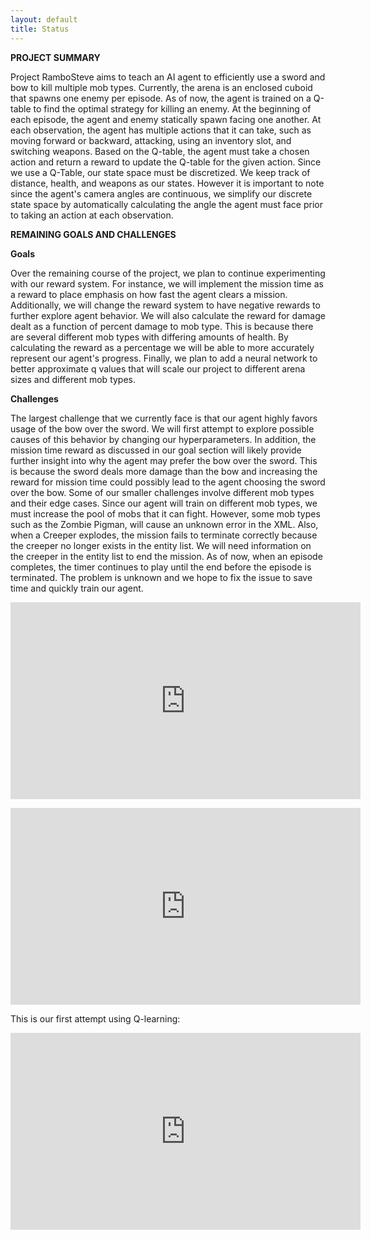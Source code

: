 ```yaml
---
layout: default
title: Status
---
```


**PROJECT SUMMARY**

Project RamboSteve aims to teach an AI agent to efficiently use a sword and bow to kill  multiple mob types. Currently, the arena is an enclosed cuboid that spawns one enemy per episode. As of now, the agent is trained on a Q-table to find the optimal strategy for killing an enemy. At the beginning of each episode, the agent and enemy statically spawn facing one another. At each observation, the agent has multiple actions that it can take, such as moving forward or backward, attacking, using an inventory slot, and switching weapons. Based on the Q-table, the agent must take a chosen action and return a reward to update the Q-table for the given action. Since we use a Q-Table, our state space must be discretized. We keep track of distance, health, and weapons as our states. However it is important to note since the agent's camera angles are continuous, we simplify our discrete state space by automatically calculating the angle the agent must face prior to taking an action at each observation.

**REMAINING GOALS AND CHALLENGES**

**Goals**

Over the remaining course of the project, we plan to continue experimenting with our reward system. For instance, we will implement the mission time as a reward to place emphasis on how fast the agent clears a mission. Additionally, we will change the reward system to have negative rewards to further explore agent behavior. We will also calculate the reward for damage dealt as a function of percent damage to mob type. This is because there are several different mob types with differing amounts of health. By calculating the reward as a percentage we will be able to more accurately represent our agent's progress. Finally, we plan to add a neural network to better 
approximate q values that will scale our project to different arena sizes and different mob types. 

**Challenges**

The largest challenge that we currently face is that our agent highly favors usage of the bow over the sword. We will first attempt to explore possible causes of this behavior by changing our hyperparameters. In addition, the mission time reward as discussed in our goal section will likely provide further insight into why the agent may prefer the bow over the sword. This is because the sword deals more damage than the bow and increasing the reward for mission time could possibly lead to the agent choosing the sword over the bow. Some of our smaller challenges involve different mob types and their edge cases. Since our agent will train on different mob types, we must increase the pool of mobs that it can fight. However, some mob types such as the Zombie Pigman, will cause an unknown error in the XML. Also, when a Creeper explodes, the mission fails to terminate correctly because the creeper no longer exists in the entity list. We will need information on the creeper in the entity list to end the mission. As of now, when an episode completes, the timer continues to play until the end before the episode is terminated. The problem is unknown and we hope to fix the issue to save time and quickly train our agent.

<p align="center">
<iframe width="560" height="315" src="https://www.youtube.com/embed/uM0Vs73V5_c" frameborder="0" allowfullscreen></iframe>
</p>

<p align="center">
<iframe width="560" height="315" src="https://www.youtube.com/embed/4odQbF6FwT8" frameborder="0" allowfullscreen></iframe>
</p>



This is our first attempt using Q-learning:

<p align="center">
<iframe width="560" height="315" src="https://www.youtube.com/embed/mOZiQ_C5NQo" frameborder="0" allowfullscreen></iframe>
</p>


